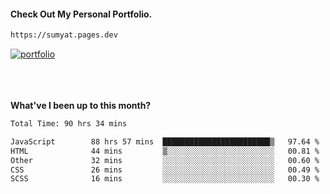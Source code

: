 #### Check Out My Personal Portfolio.
````bash
https://sumyat.pages.dev
````

<a href='https://sumyat.pages.dev/'>
    <img src='https://github.com/sumyat-aung/sumyat-aung/assets/108873224/c9b4f2be-c585-4dd3-84e1-692c3854a6d8' alt='portfolio' align='center' />
</a>


<br />
<br />


<br />
<br />

**What've I been up to this month?**

<!--START_SECTION:waka-->

```txt
Total Time: 90 hrs 34 mins

JavaScript        88 hrs 57 mins  ████████████████████████▒   97.64 %
HTML              44 mins         ▒░░░░░░░░░░░░░░░░░░░░░░░░   00.81 %
Other             32 mins         ░░░░░░░░░░░░░░░░░░░░░░░░░   00.60 %
CSS               26 mins         ░░░░░░░░░░░░░░░░░░░░░░░░░   00.49 %
SCSS              16 mins         ░░░░░░░░░░░░░░░░░░░░░░░░░   00.30 %
```

<!--END_SECTION:waka-->




